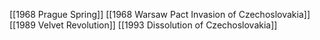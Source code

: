 [[1968 Prague Spring]]
[[1968 Warsaw Pact Invasion of Czechoslovakia]]
[[1989 Velvet Revolution]]
[[1993 Dissolution of Czechoslovakia]]